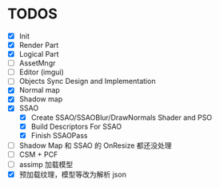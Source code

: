 # TODOS

- [x] Init
- [x] Render Part
- [x] Logical Part
- [ ] AssetMngr
- [ ] Editor (imgui)
- [ ] Objects Sync Design and Implementation
- [x] Normal map
- [x] Shadow map
- [x] SSAO
  - [x] Create SSAO/SSAOBlur/DrawNormals Shader and PSO
  - [x] Build Descriptors For SSAO
  - [x] Finish SSAOPass
- [ ] Shadow Map 和 SSAO 的 OnResize 都还没处理
- [ ] CSM + PCF
- [ ] assimp 加载模型
- [x] 预加载纹理，模型等改为解析 json

